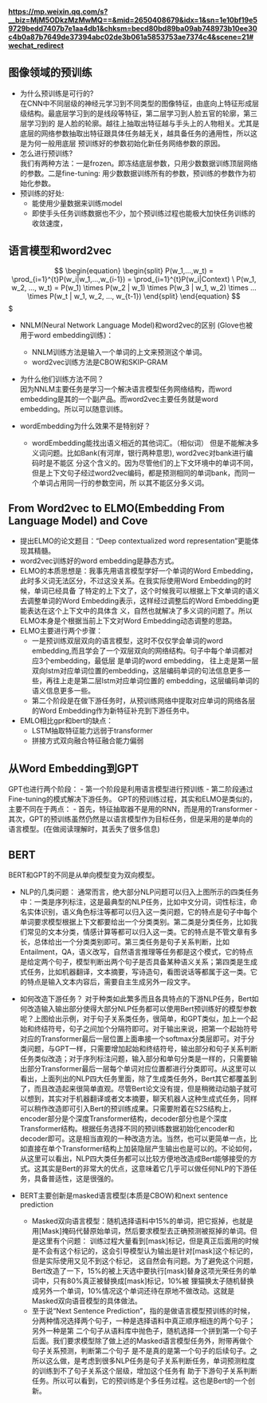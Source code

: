 **https://mp.weixin.qq.com/s?__biz=MjM5ODkzMzMwMQ==&mid=2650408679&idx=1&sn=1e10bf19e59729bedd7407b7e1aa4db1&chksm=becd80bd89ba09ab748973b10ee30c4b0a87b7649de37394abc02de3b061a5853753ae7374c4&scene=21#wechat_redirect**

## 图像领域的预训练
- 为什么预训练是可行的?  
    在CNN中不同层级的神经元学习到不同类型的图像特征，由底向上特征形成层级结构。最底层学习到的是线段等特征，第二层学习到人脸五官的轮廓，第三层学习到的
    是人脸的轮廓。越往上抽取出特征越与手头上的人物相关。尤其是底层的网络参数抽取出特征跟具体任务越无关，越具备任务的通用性，所以这是为何一般用底层
    预训练好的参数初始化新任务网络参数的原因。
- 怎么进行预训练?  
    我们有两种方法：一是frozen。即冻结底层参数，只用少数数据训练顶层网络的参数。二是fine-tuning: 用少数数据训练所有的参数，预训练的参数作为初始化参数。
- 预训练的好处:  
    - 能使用少量数据来训练model
    - 即使手头任务训练数据也不少，加个预训练过程也能极大加快任务训练的收敛速度，

## 语言模型和word2vec
$$ \begin{equation} \begin{split} P(w_1,...,w_t) = \prod_{i=1}^{t}P(w_i|w_1,...,w_{i-1}) = \prod_{i=1}^{t}P(w_i|Context) \ P(w_1, w_2, …, w_t) 
= P(w_1) \times P(w_2 | w_1) \times P(w_3 | w_1, w_2) \times … \times P(w_t | w_1, w_2, …, w_{t-1}) \end{split} \end{equation} $$$

- NNLM(Neural Network Language Model)和word2vec的区别 (Glove也被用于word embedding训练)：
    - NNLM训练方法是输入一个单词的上文来预测这个单词。
    - word2vec训练方法是CBOW和SKIP-GRAM
- 为什么他们训练方法不同？  
    因为NNLM主要任务是学习一个解决语言模型任务网络结构，而word embedding是其的一个副产品。而word2vec主要任务就是word embedding。所以可以随意训练。

- wordEmbedding为什么效果不是特别好？  
    - wordEmbedding能找出语义相近的其他词汇。（相似词）  但是不能解决多义词问题。比如Bank(有河岸，银行两种意思), word2vec对bank进行编码时是不能区
    分这个含义的。因为尽管他们的上下文环境中的单词不同，但是上下文句子经过word2vec编码，都是预测相同的单词bank，而同一个单词占用同一行的参数空间，所
    以其不能区分多义词。
    
## From Word2vec to ELMO(Embedding From Language Model) and Cove
- 提出ELMO的论文题目：“Deep contextualized word representation”更能体现其精髓。   
- word2vec训练好的word embedding是静态方式。  
- ELMO的本质思想是：我事先用语言模型学好一个单词的Word Embedding，此时多义词无法区分，不过这没关系。在我实际使用Word Embedding的时候，单词已经具备   了特定的上下文了，这个时候我可以根据上下文单词的语义去调整单词的Word Embedding表示，这样经过调整后的Word Embedding更能表达在这个上下文中的具体含   义，自然也就解决了多义词的问题了。所以ELMO本身是个根据当前上下文对Word Embedding动态调整的思路。  
- ELMO主要进行两个步骤：
    - 一是预训练双层双向的语言模型，这时不仅仅学会单词的word embedding,而且学会了一个双层双向的网络结构。句子中每个单词都对应3个embedding，最低层       是单词的word embedding， 往上走是第一层双向lstm对应单词位置的embedding，这层编码单词的句法信息更多一些，再往上走是第二层lstm对应单词位置的         embedding，这层编码单词的语义信息更多一些。
    - 第二个阶段是在做下游任务时，从预训练网络中提取对应单词的网络各层的Word Embedding作为新特征补充到下游任务中。
- EMLO相比gpr和bert的缺点：
    - LSTM抽取特征能力远弱于transformer
    - 拼接方式双向融合特征融合能力偏弱
    
## 从Word Embedding到GPT
GPT也进行两个阶段：
    - 第一个阶段是利用语言模型进行预训练
    - 第二阶段通过Fine-tuning的模式解决下游任务。
GPT的预训练过程，其实和ELMO是类似的，主要不同在于两点：
    - 首先，特征抽取器不是用的RNN，而是用的Transformer
    - 其次，GPT的预训练虽然仍然是以语言模型作为目标任务，但是采用的是单向的语言模型。(在做阅读理解时，其丢失了很多信息)
    
    
## BERT
BERT和GPT的不同是从单向模型变为双向模型。
- NLP的几类问题：
通常而言，绝大部分NLP问题可以归入上图所示的四类任务中：一类是序列标注，这是最典型的NLP任务，比如中文分词，词性标注，命名实体识别，语义角色标注等都可以归入这一类问题，它的特点是句子中每个单词要求模型根据上下文都要给出一个分类类别。第二类是分类任务，比如我们常见的文本分类，情感计算等都可以归入这一类。它的特点是不管文章有多长，总体给出一个分类类别即可。第三类任务是句子关系判断，比如Entailment，QA，语义改写，自然语言推理等任务都是这个模式，它的特点是给定两个句子，模型判断出两个句子是否具备某种语义关系；第四类是生成式任务，比如机器翻译，文本摘要，写诗造句，看图说话等都属于这一类。它的特点是输入文本内容后，需要自主生成另外一段文字。

- 如何改造下游任务？
对于种类如此繁多而且各具特点的下游NLP任务，Bert如何改造输入输出部分使得大部分NLP任务都可以使用Bert预训练好的模型参数呢？上图给出示例，对于句子关系类任务，很简单，和GPT类似，加上一个起始和终结符号，句子之间加个分隔符即可。对于输出来说，把第一个起始符号对应的Transformer最后一层位置上面串接一个softmax分类层即可。对于分类问题，与GPT一样，只需要增加起始和终结符号，输出部分和句子关系判断任务类似改造；对于序列标注问题，输入部分和单句分类是一样的，只需要输出部分Transformer最后一层每个单词对应位置都进行分类即可。从这里可以看出，上面列出的NLP四大任务里面，除了生成类任务外，Bert其它都覆盖到了，而且改造起来很简单直观。尽管Bert论文没有提，但是稍微动动脑子就可以想到，其实对于机器翻译或者文本摘要，聊天机器人这种生成式任务，同样可以稍作改造即可引入Bert的预训练成果。只需要附着在S2S结构上，encoder部分是个深度Transformer结构，decoder部分也是个深度Transformer结构。根据任务选择不同的预训练数据初始化encoder和decoder即可。这是相当直观的一种改造方法。当然，也可以更简单一点，比如直接在单个Transformer结构上加装隐层产生输出也是可以的。不论如何，从这里可以看出，NLP四大类任务都可以比较方便地改造成Bert能够接受的方式。这其实是Bert的非常大的优点，这意味着它几乎可以做任何NLP的下游任务，具备普适性，这是很强的。

- BERT主要创新是masked语言模型(本质是CBOW)和next sentence prediction
    - Masked双向语言模型：随机选择语料中15%的单词，把它抠掉，也就是用[Mask]掩码代替原始单词，然后要求模型去正确预测被抠掉的单词。但是这里有个问题：       训练过程大量看到[mask]标记，但是真正后面用的时候是不会有这个标记的，这会引导模型认为输出是针对[mask]这个标记的，但是实际使用又见不到这个标记，       这自然会有问题。为了避免这个问题，Bert改造了一下，15%的被上天选中要执行[mask]替身这项光荣任务的单词中，只有80%真正被替换成[mask]标记，10%被       狸猫换太子随机替换成另外一个单词，10%情况这个单词还待在原地不做改动。这就是Masked双向语音模型的具体做法。
    - 至于说“Next Sentence Prediction”，指的是做语言模型预训练的时候，分两种情况选择两个句子，一种是选择语料中真正顺序相连的两个句子；另外一种是第       二个句子从语料库中抛色子，随机选择一个拼到第一个句子后面。我们要求模型除了做上述的Masked语言模型任务外，附带再做个句子关系预测，判断第二个句子       是不是真的是第一个句子的后续句子。之所以这么做，是考虑到很多NLP任务是句子关系判断任务，单词预测粒度的训练到不了句子关系这个层级，增加这个任务有       助于下游句子关系判断任务。所以可以看到，它的预训练是个多任务过程。这也是Bert的一个创新。
